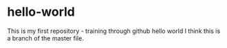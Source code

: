 # hello-world
This is my first repository - training through github hello world
I think this is a branch of the master file. 
